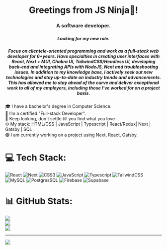 <div align="center">

  <h1>Greetings from JS Ninja👋!</h1>
  <h3>A software developer.<h3>
  <h5>Looking for my new role.<h5>
   
<p>Focus on clientele-oriented programming and work as a full-stack web developer for 6+years. Have specialties in creating user interfaces with React, Next + MUI, Chakra UI, TailwindCSS/Headless UI, developing back-end and integrating APIs with NodeJS, Next and troubleshooting issues. In addition to my knowledge base, I actively seek out new technologies and stay up-to-date on industry trends and advancements. This has allowed me to stay ahead of the curve and deliver exceptional work to all of my employers, including those I've worked for on a project basis.<p>
    
</div>

🎓 I have a bachelor's degree in Computer Science.<br>
🏃 I’m a certified "Full-stack Developer".<br>
💯 Keep looking, don't settle till you find what you love<br>
⚙️ My stack: HTML/CSS | JavaScript | Typescript | React/Redux| Next | Gatsby | SQL <br>
🟢 I am currently working on a project using Next, React, Gatsby.<br>

# 💻 Tech Stack:

![React](https://img.shields.io/badge/react-%23323330.svg?style=for-the-badge&logo=react&logoColor=%23F7DF1E) ![Next](https://img.shields.io/badge/next-%23323330.svg?style=for-the-badge&logo=next&logoColor=%23F7DF1E) ![CSS3](https://img.shields.io/badge/css3-%231572B6.svg?style=for-the-badge&logo=css3&logoColor=white) ![JavaScript](https://img.shields.io/badge/javascript-%23323330.svg?style=for-the-badge&logo=javascript&logoColor=%23F7DF1E) ![Typescript](https://img.shields.io/badge/typescript-%23323330.svg?style=for-the-badge&logo=typescript&logoColor=%23F7DF1E) ![TailwindCSS](https://img.shields.io/badge/tailwind-%23563D7C.svg?style=for-the-badge&logo=tailwind&logoColor=white) ![MySQL](https://img.shields.io/badge/mysql-%2300f.svg?style=for-the-badge&logo=mysql&logoColor=white) ![PostgresSQL](https://img.shields.io/badge/postgressql-%2300f.svg?style=for-the-badge&logo=mysql&logoColor=white) ![Firebase](https://img.shields.io/badge/firebase-%2300f.svg?style=for-the-badge&logo=firebase&logoColor=white) ![Supabase](https://img.shields.io/badge/mysql-%2300f.svg?style=for-the-badge&logo=mysql&logoColor=white)

# 📊 GitHub Stats:

![](https://github-readme-stats.vercel.app/api?username=SaeqaSultani&theme=vue-dark&hide_border=false&include_all_commits=true&count_private=true)<br/>
![](https://github-readme-streak-stats.herokuapp.com/?user=SaeqaSultani&theme=vue-dark&hide_border=false)<br/>
![](https://github-readme-stats.vercel.app/api/top-langs/?username=SaeqaSultani&theme=vue-dark&hide_border=false&include_all_commits=true&count_private=true&layout=compact)

---

[![](https://visitcount.itsvg.in/api?id=SaeqaSultani&icon=0&color=0)](https://visitcount.itsvg.in)
